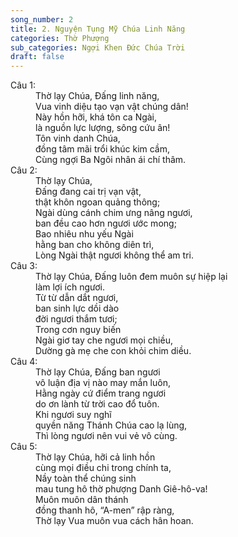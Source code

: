 ```yaml
---
song_number: 2
title: 2. Nguyện Tụng Mỹ Chúa Linh Năng
categories: Thờ Phượng
sub_categories: Ngợi Khen Đức Chúa Trời
draft: false
---
```

<dl><dt>Câu 1:</dt><dd data-verse="1">Thờ lạy Chúa, Đấng linh năng, <br/>Vua vinh diệu tạo vạn vật chúng dân! <br/>Này hồn hỡi, khá tôn ca Ngài, <br/>là nguồn lực lượng, sông cứu ân! <br/>Tôn vinh danh Chúa, <br/>đồng tâm mãi trổi khúc kim cầm, <br/>Cùng ngợi Ba Ngôi nhân ái chí thâm. </dd><dt>Câu 2:</dt><dd data-verse="2">Thờ lạy Chúa, <br/>Đấng đang cai trị vạn vật, <br/>thật khôn ngoan quảng thông; <br/>Ngài dùng cánh chim ưng nâng ngươi, <br/>ban đều cao hơn ngươi ước mong; <br/>Bao nhiêu nhu yếu Ngài <br/>hằng ban cho không diên trì, <br/>Lòng Ngài thật ngươi không thể am tri. </dd><dt>Câu 3:</dt><dd data-verse="3">Thờ lạy Chúa, Đấng luôn đem muôn sự hiệp lại <br/>làm lợi ích ngươi. <br/>Từ từ dẫn dắt ngươi, <br/>ban sinh lực dồi dào <br/>đời ngươi thắm tươi; <br/>Trong cơn nguy biến <br/>Ngài giơ tay che ngươi mọi chiều, <br/>Dường gà mẹ che con khỏi chim diều. </dd><dt>Câu 4:</dt><dd data-verse="4">Thờ lạy Chúa, Đấng ban ngươi <br/>vô luận địa vị nào may mắn luôn, <br/>Hằng ngày cứ điểm trang ngươi <br/>do ơn lành từ trời cao đổ tuôn. <br/>Khi ngươi suy nghĩ <br/>quyền năng Thánh Chúa cao lạ lùng, <br/>Thì lòng ngươi nên vui vẻ vô cùng. </dd><dt>Câu 5:</dt><dd data-verse="5">Thờ lạy Chúa, hỡi cả linh hồn <br/>cùng mọi điều chi trong chính ta, <br/>Nầy toàn thể chúng sinh <br/>mau tung hô thờ phượng Danh Giê-hô-va! <br/>Muôn muôn dân thánh <br/>đồng thanh hô, “A-men” rập ràng, <br/>Thờ lạy Vua muôn vua cách hân hoan. </dd></dl>
